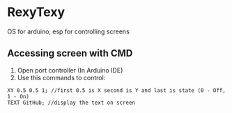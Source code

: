 # RexyTexy
OS for arduino, esp for controlling screens

## Accessing screen with CMD
1. Open port controller (In Arduino IDE)
2. Use this commands to control:
```
XY 0.5 0.5 1; //first 0.5 is X second is Y and last is state (0 - Off, 1 - On)
TEXT GitHub; //display the text on screen
```

